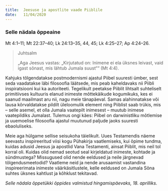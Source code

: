 ```yaml
---
title:  Jeesuse ja apostlite vaade Piiblile
date:   11/04/2020
---
```


### Selle nädala õppeaine
Mt 4:1–11; Mt 22:37–40; Lk 24:13–35, 44, 45; Lk 4:25–27; Ap 4:24–26.

> <p>Juhtsalm</p>
> „Aga Jeesus vastas: „Kirjutatud on: Inimene ei ela üksnes leivast, vaid igast sõnast, mis lähtub Jumala suust““  (Mt 4:4).

Kahjuks tõlgendatakse postmodernismi ajastul Piibel suuresti ümber, sest seda vaadatakse läbi filosoofia läätsede, mis peab kaheldavaks nii Piibli inspiratsiooni kui ka autoriteeti. Tegelikult peetakse Piiblit lihtsalt suhteliselt primitiivses kultuuris elanud inimeste mõttekäikude kogumikuks, kes ei saanud maailmast aru nii, nagu meie tänapäeval. Samas alahinnatakse või lausa kõrvaldatakse pildilt üleloomulik element ning Piiblist saab trükis, mis – selle asemel, et olla Jumala vaatepilt inimesest – muutub inimese vaatepildiks Jumalast. Tulemus ongi käes: Piibel on darwinistliku mõtlemise ja uuemoelise filosoofia ajastul muutunud paljude jaoks suuresti ebaoluliseks.

Meie aga hülgame sellise seisukoha täielikult. Uues Testamendis näeme seevastu inspireeritud viisi kogu Pühakirja vaatlemiseks, kui õpime tundma, kuidas adusid Jeesus ja apostlid Vana Testamenti, ainsat Piiblit, mis neil tol korral oli. Kuidas olid nemad seotud seal kirjeldatud inimeste, kohtade ja sündmustega? Missugused olid nende eeldused ja neile järgnevad tõlgendusmeetodid? Vaatleme neid ja nende arusaamist vastandina inspireerimata inimeste väärkäsitlustele, kelle eeldused on Jumala Sõna suhtes üksnes kahtlust ja kõhklust tekitavad.

_Selle nädala õppetükki õppides valmistud hingamispäevaks, 18. aprilliks._
